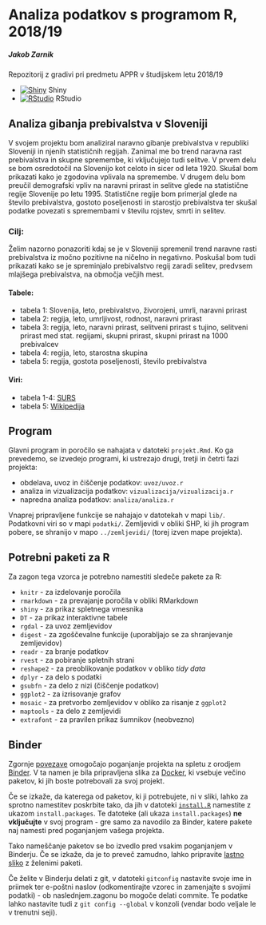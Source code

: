 # Analiza podatkov s programom R, 2018/19

##### Jakob Zarnik

Repozitorij z gradivi pri predmetu APPR v študijskem letu 2018/19

* [![Shiny](http://mybinder.org/badge.svg)](http://beta.mybinder.org/v2/gh/jakazarnik/APPR-2018-19/master?urlpath=shiny/APPR-2018-19/moj_projekt.Rmd) Shiny
* [![RStudio](http://mybinder.org/badge.svg)](http://beta.mybinder.org/v2/gh/jakazarnik/APPR-2018-19/master?urlpath=rstudio) RStudio

## Analiza gibanja prebivalstva v Sloveniji

V svojem projektu bom analiziral naravno gibanje prebivalstva v republiki Sloveniji in njenih statističnih regijah.
Zanimal me bo trend naravna rast prebivalstva in skupne spremembe, ki vključujejo tudi selitve.
V prvem delu se bom osredotočil na Slovenijo kot celoto in sicer od leta 1920. Skušal bom prikazati kako je zgodovina vplivala na spremembe. 
V drugem delu bom preučil demografski vpliv na naravni prirast in selitve glede na statistične regije Slovenije po letu 1995. Statistične regije bom primerjal glede na število prebivalstva, gostoto poseljenosti in starostjo prebivalstva ter skušal podatke povezati s spremembami v številu rojstev, smrti in selitev.

### Cilj:
Želim nazorno ponazoriti kdaj se je v Sloveniji spremenil trend naravne rasti prebivalstva iz močno pozitivne na ničelno in negativno. Poskušal bom tudi prikazati kako se je spreminjalo prebivalstvo regij zaradi selitev, predvsem mlajšega prebivalstva, na območja večjih mest.

#### Tabele:

* tabela 1: Slovenija, leto, prebivalstvo, živorojeni, umrli, naravni prirast
* tabela 2: regija, leto, umrljivost, rodnost, naravni prirast
* tabela 3: regija, leto, naravni prirast, selitveni prirast s tujino, selitveni prirast med stat. regijami, skupni prirast, skupni prirast na 1000 prebivalcev
* tabela 4: regija, leto, starostna skupina
* tabela 5: regija, gostota poseljenosti, število prebivalstva

#### Viri:

* tabela 1-4: [SURS](https://pxweb.stat.si/pxweb/Database/Dem_soc/Dem_soc.asp)
* tabela 5: [Wikipedija](https://sl.wikipedia.org/wiki/Statistične_regije_Slovenije)

## Program

Glavni program in poročilo se nahajata v datoteki `projekt.Rmd`.
Ko ga prevedemo, se izvedejo programi, ki ustrezajo drugi, tretji in četrti fazi projekta:

* obdelava, uvoz in čiščenje podatkov: `uvoz/uvoz.r`
* analiza in vizualizacija podatkov: `vizualizacija/vizualizacija.r`
* napredna analiza podatkov: `analiza/analiza.r`

Vnaprej pripravljene funkcije se nahajajo v datotekah v mapi `lib/`.
Podatkovni viri so v mapi `podatki/`.
Zemljevidi v obliki SHP, ki jih program pobere,
se shranijo v mapo `../zemljevidi/` (torej izven mape projekta).

## Potrebni paketi za R

Za zagon tega vzorca je potrebno namestiti sledeče pakete za R:

* `knitr` - za izdelovanje poročila
* `rmarkdown` - za prevajanje poročila v obliki RMarkdown
* `shiny` - za prikaz spletnega vmesnika
* `DT` - za prikaz interaktivne tabele
* `rgdal` - za uvoz zemljevidov
* `digest` - za zgoščevalne funkcije (uporabljajo se za shranjevanje zemljevidov)
* `readr` - za branje podatkov
* `rvest` - za pobiranje spletnih strani
* `reshape2` - za preoblikovanje podatkov v obliko *tidy data*
* `dplyr` - za delo s podatki
* `gsubfn` - za delo z nizi (čiščenje podatkov)
* `ggplot2` - za izrisovanje grafov
* `mosaic` - za pretvorbo zemljevidov v obliko za risanje z `ggplot2`
* `maptools` - za delo z zemljevidi
* `extrafont` - za pravilen prikaz šumnikov (neobvezno)

## Binder

Zgornje [povezave](#analiza-podatkov-s-programom-r-201819)
omogočajo poganjanje projekta na spletu z orodjem [Binder](https://mybinder.org/).
V ta namen je bila pripravljena slika za [Docker](https://www.docker.com/),
ki vsebuje večino paketov, ki jih boste potrebovali za svoj projekt.

Če se izkaže, da katerega od paketov, ki ji potrebujete, ni v sliki,
lahko za sprotno namestitev poskrbite tako,
da jih v datoteki [`install.R`](install.R) namestite z ukazom `install.packages`.
Te datoteke (ali ukaza `install.packages`) **ne vključujte** v svoj program -
gre samo za navodilo za Binder, katere pakete naj namesti pred poganjanjem vašega projekta.

Tako nameščanje paketov se bo izvedlo pred vsakim poganjanjem v Binderju.
Če se izkaže, da je to preveč zamudno,
lahko pripravite [lastno sliko](https://github.com/jaanos/APPR-docker) z želenimi paketi.

Če želite v Binderju delati z git,
v datoteki `gitconfig` nastavite svoje ime in priimek ter e-poštni naslov
(odkomentirajte vzorec in zamenjajte s svojimi podatki) -
ob naslednjem.zagonu bo mogoče delati commite.
Te podatke lahko nastavite tudi z `git config --global` v konzoli
(vendar bodo veljale le v trenutni seji).
